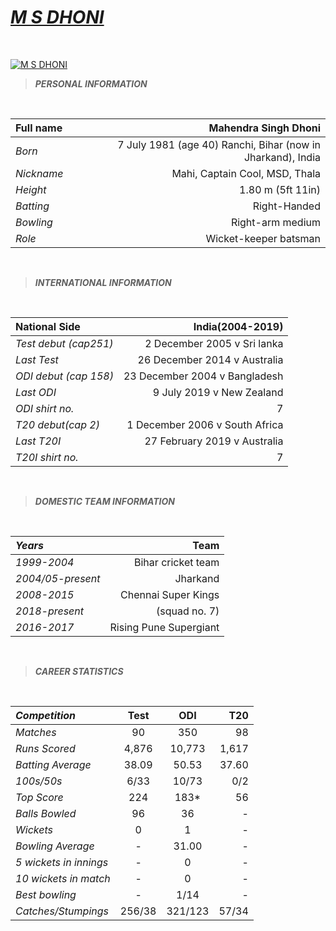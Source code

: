 # *[M S DHONI](https://en.wikipedia.org/wiki/MS_Dhoni)*

<br>

[![M S DHONI](https://encrypted-tbn0.gstatic.com/images?q=tbn:ANd9GcTMZiyw-Aijus0e5Qq2lAVBCxeuYYUA8f--4S-cfGxPykjBpXTQRzATMGFn32M_RGxA6jTNozhvygZUsw&usqp=CAU "M S DHONI")](https://encrypted-tbn0.gstatic.com/images?q=tbn:ANd9GcTMZiyw-Aijus0e5Qq2lAVBCxeuYYUA8f--4S-cfGxPykjBpXTQRzATMGFn32M_RGxA6jTNozhvygZUsw&usqp=CAU)

> **_PERSONAL INFORMATION_**

<br>

|       Full name                |   Mahendra Singh Dhoni  |
|   :---                    |        ---:         |
|     _Born_              |7 July 1981 (age 40)    Ranchi, Bihar (now in Jharkand), India                    |
| _Nickname_             |    Mahi, Captain Cool, MSD, Thala            |
|    _Height_          |  1.80 m (5ft 11in)               |
|   _Batting_       |  Right-Handed               |
|   _Bowling_       | Right-arm medium         |
|  _Role_     |  Wicket-keeper batsman        |

<br>

> **_INTERNATIONAL INFORMATION_**

<br>

|  National Side        |  India(2004-2019)      |
|  :---         |        ---:          |
|   _Test debut (cap251)_      | 2 December 2005 v Sri lanka      |  
|  _Last Test_       |26 December 2014 v Australia       |
|_ODI debut (cap 158)_     |23 December 2004 v Bangladesh |
|_Last ODI_ |  9 July 2019 v New Zealand |
|_ODI shirt no._ | 7 | 
|_T20 debut(cap 2)_ |1 December 2006 v South Africa |
|_Last T20I_ |27 February 2019 v Australia |
|_T20I shirt no._ | 7|

<br>

> **_DOMESTIC TEAM INFORMATION_**

<br>

|_Years_   | Team   |
|:---   |   ---:   |
|_1999-2004_  |  Bihar cricket team |
|_2004/05-present_   | Jharkand   |
|_2008-2015_    |  Chennai Super Kings |
|_2018-present_   | (squad no. 7)   |
|_2016-2017_    | Rising Pune Supergiant  |

<br>

>**_CAREER STATISTICS_**

<br>

|_Competition_      | Test  | ODI  |  T20  |
|:---|:---:|:---:|---:     |
|_Matches_| 90 |350| 98   |
|_Runs Scored_ | 4,876 | 10,773 | 1,617   |
|_Batting Average_ |38.09 | 50.53 | 37.60    |
|_100s/50s_ | 6/33 |10/73 | 0/2   |
|_Top Score_ | 224 | 183* | 56 |
|_Balls Bowled_ | 96 | 36 | - |
|_Wickets_ | 0 |1 | - |
|_Bowling Average_ | - | 31.00| - |
|_5 wickets in innings_ | - | 0 | -|
|_10 wickets in match_ | - | 0 | - |
|_Best bowling_ | - | 1/14 | - |
|_Catches/Stumpings_ | 256/38 |321/123|57/34|
